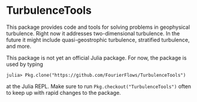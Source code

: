 # TurbulenceTools

This package provides code and tools for solving problems in geophysical turbulence. Right now it addresses two-dimensional turbulence. In the future it might include quasi-geostrophic turbulence, stratified turbulence, and more.

This package is not yet an official Julia package. For now, the package is used by typing

```
julia> Pkg.clone("https://github.com/FourierFlows/TurbulenceTools")
```

at the Julia REPL. Make sure to run `Pkg.checkout("TurbulenceTools")` often to keep up with rapid changes to the package.

